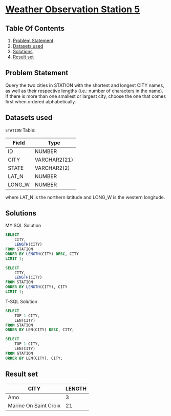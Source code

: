 # [Weather Observation Station 5](https://www.hackerrank.com/challenges/weather-observation-station-5/)

## Table Of Contents
1. [Problem Statement]()
2. [Datasets used]()
3. [Solutions]()
4. [Result set]()

## Problem Statement

Query the two cities in STATION with the shortest and longest CITY names, as well as their respective lengths (i.e.: number of characters in the name). If there is more than one smallest or largest city, choose the one that comes first when ordered alphabetically.

## Datasets used

```STATION``` Table:

| Field  | Type         |
|--------|--------------|
| ID     | NUMBER       |
| CITY   | VARCHAR2(21) |
| STATE  | VARCHAR2(2)  |
| LAT_N  | NUMBER       |
| LONG_W | NUMBER       |

where LAT_N is the northern latitude and LONG_W is the western longitude.

## Solutions

MY SQL Solution

```sql
SELECT 
    CITY, 
    LENGTH(CITY)
FROM STATION
ORDER BY LENGTH(CITY) DESC, CITY
LIMIT 1;

SELECT 
    CITY, 
    LENGTH(CITY)
FROM STATION
ORDER BY LENGTH(CITY), CITY
LIMIT 1;
```
T-SQL Solution

```sql
SELECT 
    TOP 1 CITY, 
    LEN(CITY)
FROM STATION
ORDER BY LEN(CITY) DESC, CITY;

SELECT 
    TOP 1 CITY, 
    LEN(CITY)
FROM STATION
ORDER BY LEN(CITY), CITY;
```

## Result set

| CITY                  | LENGTH |
|-----------------------|--------|
| Amo                   | 3      |
| Marine On Saint Croix | 21     |